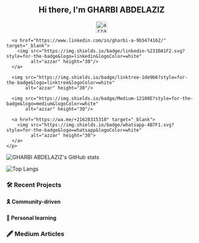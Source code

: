 <h2 align="center">Hi there, I'm GHARBI ABDELAZIZ </h2>
<div>
  <samp>
    <p align="center">
      <img src="https://komarev.com/ghpvc/?username=gharbi1936&color=blue&style=liquid" 
           alt="azzar" height="30"/>

      <a href="https://www.linkedin.com/in/gharbi-a-9b5474162/" target="_blank">
        <img src="https://img.shields.io/badge/linkedin-%231DA1F2.svg?style=for-the-badge&logo=linkedin&logoColor=white"
             alt="azzar" height="30"/>
      </a>

      <img src="https://img.shields.io/badge/linktree-1de9b6?style=for-the-badge&logo=linktree&logoColor=white"
           alt="azzar" height="30"/>

      <img src="https://img.shields.io/badge/Medium-12100E?style=for-the-badge&logo=medium&logoColor=white"
           alt="azzar" height="30"/>

      <a href="https://wa.me/+21628315310" target="_blank">
        <img src="https://img.shields.io/badge/whatsapp-4B7F1.svg?style=for-the-badge&logo=whatsapp&logoColor=white"
             alt="azzar" height="30">
      </a>
    </p>
  </samp>
</div>

![GHARBI ABDELAZIZ's GitHub stats](https://github-readme-stats.vercel.app/api/?username=gharbi1936&show_owner)

![Top Langs](https://github-readme-stats.vercel.app/api/top-langs/?username=gharbi1936&langs_count=10&hide=javascript,html,php,python)

### 🛠 Recent Projects

#### 🎗 Community-driven

#### 📖 Personal learning

### 🖋 Medium Articles
